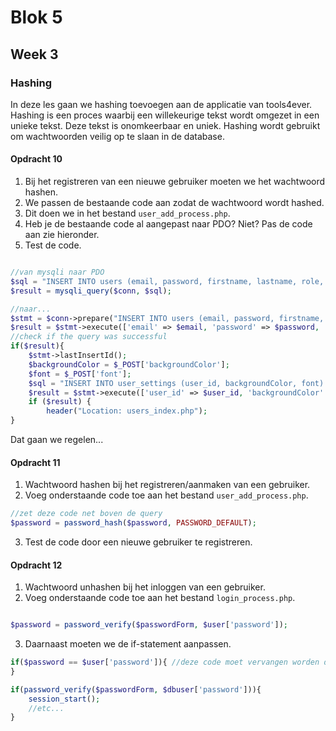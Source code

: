 # Blok 5

## Week 3

### Hashing

In deze les gaan we hashing toevoegen aan de applicatie van tools4ever.
Hashing is een proces waarbij een willekeurige tekst wordt omgezet in een unieke tekst. Deze tekst is onomkeerbaar en uniek.
Hashing wordt gebruikt om wachtwoorden veilig op te slaan in de database.

#### Opdracht 10

1. Bij het registreren van een nieuwe gebruiker moeten we het wachtwoord hashen.
2. We passen de bestaande code aan zodat de wachtwoord wordt hashed.
3. Dit doen we in het bestand `user_add_process.php`.
4. Heb je de bestaande code al aangepast naar PDO? Niet? Pas de code aan zie hieronder.
5. Test de code.

```php

//van mysqli naar PDO
$sql = "INSERT INTO users (email, password, firstname, lastname, role, address, city, is_active) VALUES ('$email', '$password', '$firstname', '$lastname', '$role', '$address', '$city', '$is_active')";
$result = mysqli_query($conn, $sql);

//naar...   
$stmt = $conn->prepare("INSERT INTO users (email, password, firstname, lastname, role, address, city, is_active) VALUES (:email, :password, :firstname, :lastname, :role, :address, :city, :is_active)");
$result = $stmt->execute(['email' => $email, 'password' => $password, 'firstname' => $firstname, 'lastname' => $lastname, 'role' => $role, 'address' => $address, 'city' => $city, 'is_active' => $is_active]);
//check if the query was successful
if($result){
    $stmt->lastInsertId();
    $backgroundColor = $_POST['backgroundColor'];
    $font = $_POST['font'];
    $sql = "INSERT INTO user_settings (user_id, backgroundColor, font) VALUES (:user_id, :backgroundColor, :font)";
    $result = $stmt->execute(['user_id' => $user_id, 'backgroundColor' => $backgroundColor, 'font' => $font]);
    if ($result) {
        header("Location: users_index.php");
}
```

Dat gaan we regelen...

#### Opdracht 11

1. Wachtwoord hashen bij het registreren/aanmaken van een gebruiker.
2. Voeg onderstaande code toe aan het bestand `user_add_process.php`.

```php
//zet deze code net boven de query
$password = password_hash($password, PASSWORD_DEFAULT);
```
3. Test de code door een nieuwe gebruiker te registreren.

#### Opdracht 12

1. Wachtwoord unhashen bij het inloggen van een gebruiker.
2. Voeg onderstaande code toe aan het bestand `login_process.php`.
```php

$password = password_verify($passwordForm, $user['password']);

```
3. Daarnaast moeten we de if-statement aanpassen.
```php
if($password == $user['password']){ //deze code moet vervangen worden door de code hieronder
}

if(password_verify($passwordForm, $dbuser['password'])){
    session_start();
    //etc...
}
```








